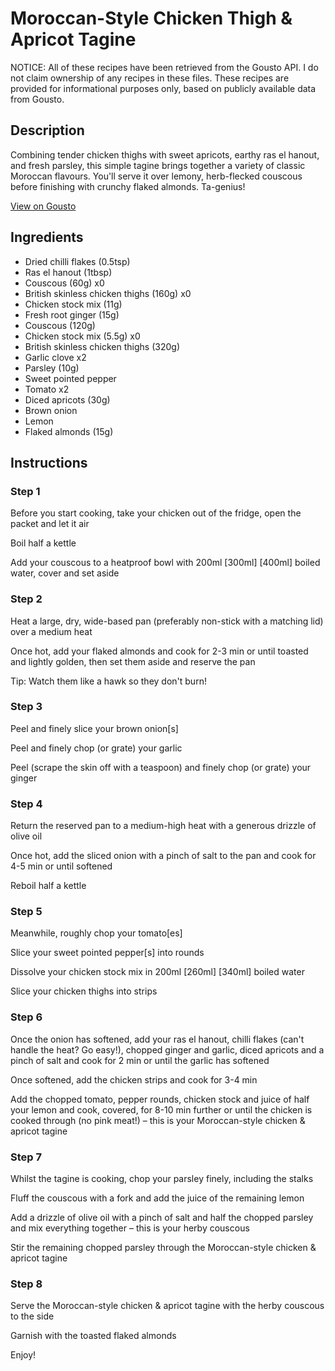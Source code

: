 # Moroccan-Style Chicken Thigh & Apricot Tagine

NOTICE: All of these recipes have been retrieved from the Gousto API. I do not claim ownership of any recipes in these files. These recipes are provided for informational purposes only, based on publicly available data from Gousto.

## Description

Combining tender chicken thighs with sweet apricots, earthy ras el hanout, and fresh parsley, this simple tagine brings together a variety of classic Moroccan flavours. You'll serve it over lemony, herb-flecked couscous before finishing with crunchy flaked almonds. Ta-genius! 

[View on Gousto](https://www.gousto.co.uk/recipes/cookbook/moroccan-chicken-apricot-lemon-tagine)

## Ingredients

- Dried chilli flakes (0.5tsp)
- Ras el hanout (1tbsp)
- Couscous (60g) x0
- British skinless chicken thighs (160g) x0
- Chicken stock mix (11g)
- Fresh root ginger (15g)
- Couscous (120g)
- Chicken stock mix (5.5g) x0
- British skinless chicken thighs (320g)
- Garlic clove x2
- Parsley (10g)
- Sweet pointed pepper
- Tomato x2
- Diced apricots (30g)
- Brown onion
- Lemon
- Flaked almonds (15g)

## Instructions


### Step 1

Before you start cooking, take your chicken out of the fridge, open the packet and let it air

Boil half a kettle

Add your couscous to a heatproof bowl with 200ml <span class="text-purple">[300ml]</span><span class="text-danger"> [400ml]</span> boiled water, cover and set aside


### Step 2

Heat a large, dry, wide-based pan (preferably non-stick with a matching lid) over a medium heat

Once hot, add your flaked almonds and cook for 2-3 min or until toasted and lightly golden, then set them aside and reserve the pan

Tip: Watch them like a hawk so they don't burn!


### Step 3

Peel and finely slice your brown onion[s]

Peel and finely chop (or grate) your garlic

Peel (scrape the skin off with a teaspoon) and finely chop (or grate) your ginger


### Step 4

Return the reserved pan to a medium-high heat with a generous drizzle of olive oil

Once hot, add the sliced onion with a pinch of salt to the pan and cook for 4-5 min or until softened

Reboil half a kettle


### Step 5

Meanwhile, roughly chop your tomato[es]

Slice your sweet pointed pepper[s] into rounds

Dissolve your chicken stock mix in 200ml <span class="text-purple">[260ml] </span><span class="text-danger">[340ml]</span> boiled water

Slice your chicken thighs into strips


### Step 6

Once the onion has softened, add your ras el hanout, chilli flakes (can't handle the heat? Go easy!), chopped ginger and garlic, diced apricots and a pinch of salt and cook for 2 min or until the garlic has softened

Once softened, add the chicken strips and cook for 3-4 min

Add the chopped tomato, pepper rounds, chicken stock and juice of half your lemon and cook, covered, for 8-10 min further or until the chicken is cooked through (no pink meat!) – this is your Moroccan-style chicken & apricot tagine


### Step 7

Whilst the tagine is cooking, chop your parsley finely, including the stalks

Fluff the couscous with a fork and add the juice of the remaining lemon

Add a drizzle of olive oil with a pinch of salt and half the chopped parsley and mix everything together – this is your herby couscous

Stir the remaining chopped parsley through the Moroccan-style chicken & apricot tagine

### Step 8

Serve the Moroccan-style chicken & apricot tagine with the herby couscous to the side

Garnish with the toasted flaked almonds

Enjoy!


